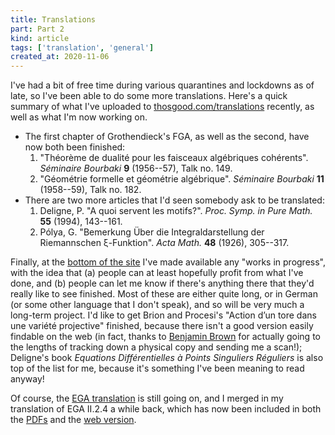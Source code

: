 ```yaml
---
title: Translations
part: Part 2
kind: article
tags: ['translation', 'general']
created_at: 2020-11-06
---
```


I've had a bit of free time during various quarantines and lockdowns as of late, so I've been able to do some more translations.
Here's a quick summary of what I've uploaded to [thosgood.com/translations](https://thosgood.com/translations) recently, as well as what I'm now working on.

<!-- more -->

- The first chapter of Grothendieck's FGA, as well as the second, have now both been finished:
    1. "Théorème de dualité pour les faisceaux algébriques cohérents". _Séminaire Bourbaki_ **9** (1956--57), Talk no. 149.
    2. "Géométrie formelle et géométrie algébrique". _Séminaire Bourbaki_ **11** (1958--59), Talk no. 182.
- There are two more articles that I'd seen somebody ask to be translated:
    1. Deligne, P. "A quoi servent les motifs?". _Proc. Symp. in Pure Math._ **55** (1994), 143--161.
    2. Pólya, G. "Bemerkung Über die Integraldarstellung der Riemannschen ξ-Funktion". _Acta Math._ **48** (1926), 305--317.

Finally, at the [bottom of the site](https://thosgood.com/translations/#in-progress) I've made available any "works in progress", with the idea that (a) people can at least hopefully profit from what I've done, and (b) people can let me know if there's anything there that they'd really like to see finished.
Most of these are either quite long, or in German (or some other language that I don't speak), and so will be very much a long-term project.
I'd like to get Brion and Procesi's "Action d’un tore dans une variété projective" finished, because there isn't a good version easily findable on the web (in fact, thanks to [Benjamin Brown](https://bencwbrown.co.uk/) for actually going to the lengths of tracking down a physical copy and sending me a scan!); Deligne's book _Equations Différentielles à Points Singuliers Réguliers_ is also top of the list for me, because it's something I've been meaning to read anyway!

Of course, the [EGA translation](https://github.com/ryankeleti/ega) is still going on, and I merged in my translation of EGA II.2.4 a while back, which has now been included in both the [PDFs](https://ega.fppf.site/pdfs) and the [web version](https://ega.fppf.site/browse).
